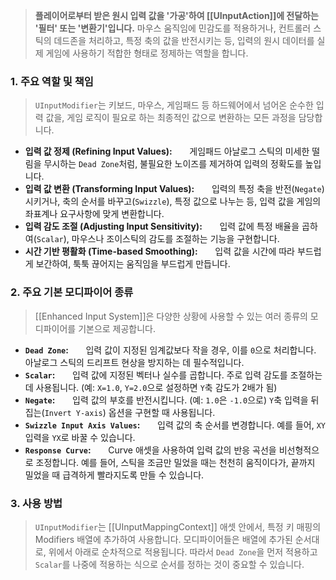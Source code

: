 > **플레이어로부터 받은 원시 입력 값을 '가공'하여 [[UInputAction]]에 전달하는 '필터' 또는 '변환기'입니다.** 마우스 움직임에 민감도를 적용하거나, 컨트롤러 스틱의 데드존을 처리하고, 특정 축의 값을 반전시키는 등, 입력의 원시 데이터를 실제 게임에 사용하기 적합한 형태로 정제하는 역할을 합니다.

### **1. 주요 역할 및 책임**
> `UInputModifier`는 키보드, 마우스, 게임패드 등 하드웨어에서 넘어온 순수한 입력 값을, 게임 로직이 필요로 하는 최종적인 값으로 변환하는 모든 과정을 담당합니다.
* **입력 값 정제 (Refining Input Values):**
      게임패드 아날로그 스틱의 미세한 떨림을 무시하는 `Dead Zone`처럼, 불필요한 노이즈를 제거하여 입력의 정확도를 높입니다.
* **입력 값 변환 (Transforming Input Values):**
      입력의 특정 축을 반전(`Negate`)시키거나, 축의 순서를 바꾸고(`Swizzle`), 특정 값으로 나누는 등, 입력 값을 게임의 좌표계나 요구사항에 맞게 변환합니다.
* **입력 감도 조절 (Adjusting Input Sensitivity):**
      입력 값에 특정 배율을 곱하여(`Scalar`), 마우스나 조이스틱의 감도를 조절하는 기능을 구현합니다.
* **시간 기반 평활화 (Time-based Smoothing):**
      입력 값을 시간에 따라 부드럽게 보간하여, 툭툭 끊어지는 움직임을 부드럽게 만듭니다.

### **2. 주요 기본 모디파이어 종류**
> [[Enhanced Input System]]은 다양한 상황에 사용할 수 있는 여러 종류의 모디파이어를 기본으로 제공합니다.
* **`Dead Zone`:**
      입력 값이 지정된 임계값보다 작을 경우, 이를 `0`으로 처리합니다. 아날로그 스틱의 드리프트 현상을 방지하는 데 필수적입니다.
* **`Scalar`:**
      입력 값에 지정된 벡터나 실수를 곱합니다. 주로 입력 감도를 조절하는 데 사용됩니다. (예: `X=1.0`, `Y=2.0`으로 설정하면 `Y`축 감도가 2배가 됨)
* **`Negate`:**
      입력 값의 부호를 반전시킵니다. (예: `1.0`은 `-1.0`으로) `Y`축 입력을 뒤집는(`Invert Y-axis`) 옵션을 구현할 때 사용됩니다.
* **`Swizzle Input Axis Values`:**
      입력 값의 축 순서를 변경합니다. 예를 들어, `XY` 입력을 `YX`로 바꿀 수 있습니다.
* **`Response Curve`:**
      Curve 애셋을 사용하여 입력 값의 반응 곡선을 비선형적으로 조정합니다. 예를 들어, 스틱을 조금만 밀었을 때는 천천히 움직이다가, 끝까지 밀었을 때 급격하게 빨라지도록 만들 수 있습니다.

### **3. 사용 방법**
> `UInputModifier`는 [[UInputMappingContext]] 애셋 안에서, 특정 키 매핑의 Modifiers 배열에 추가하여 사용합니다. 모디파이어들은 배열에 추가된 순서대로, 위에서 아래로 순차적으로 적용됩니다. 따라서 `Dead Zone`을 먼저 적용하고 `Scalar`를 나중에 적용하는 식으로 순서를 정하는 것이 중요할 수 있습니다.